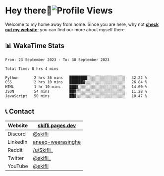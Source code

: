 # Hey there:wave:![Profile Views](https://komarev.com/ghpvc/?username=skifli)

Welcome to my home away from home. Since you are here, why not [**check out my website**](https://skifli.pages.dev); you can find our more about myself there.

## 📊 WakaTime Stats

<!--START_SECTION:waka-->

```txt
From: 23 September 2023 - To: 30 September 2023

Total Time: 8 hrs 4 mins

Python       2 hrs 36 mins   ████████░░░░░░░░░░░░░░░░░   32.22 %
CSS          2 hrs 10 mins   ██████▓░░░░░░░░░░░░░░░░░░   26.84 %
HTML         1 hr 10 mins    ███▓░░░░░░░░░░░░░░░░░░░░░   14.60 %
JSON         54 mins         ██▓░░░░░░░░░░░░░░░░░░░░░░   11.28 %
JavaScript   50 mins         ██▓░░░░░░░░░░░░░░░░░░░░░░   10.47 %
```

<!--END_SECTION:waka-->

## 📞 Contact

| Website  | [skifli.pages.dev](https://skifli.pages.dev)                       |
|----------|--------------------------------------------------------------------|
| Discord  | [@skifli](https://discord.com/users/1072069875993956372)           |
| LinkedIn | [aneeq-weerasinghe](https://www.linkedin.com/in/aneeq-weerasinghe) |
| Reddit   | [/u/Skifli_](https://www.reddit.com/user/skifli_)                  |
| Twitter  | [@skifli_](https://twitter.com/@skifli_)                           |
| YouTube  | [@skifli](https://www.youtube.com/channel/@skifli)                 |
